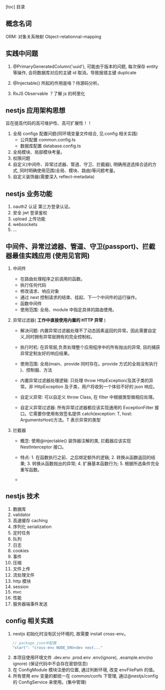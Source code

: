 [toc] 目录

## 概念名词

ORM: 对象关系映射 Object-relationnal-mapping

## 实践中问题

1. @PrimaryGeneratedColumn('uuid'), 可能由于版本的问题, 每次保存 entity 等操作, 会将数据库对应的主键 id 取消。导致报错主键 duplicate

2. @Injectable() 所起的作用是啥？待源码分析。

3. RxJS Observable ？了解 js 的柯里化

## nestjs 应用架构思想

旨在提高代码的高可维护性、高可扩展性！！

1. 全局 configs 配置问题(同环境变量文件结合, 见:config 相关实践)
   - 公共配置 common.config.ts
   - 数据库配置 database.config.ts
2. 全局模块、局部模块考量。
3. 权限问题
4. 自定义(中间件、异常过滤器、管道、守卫、拦截器), 明确用途选择合适的方式, 同时明确使用范围(全局、模块、路由)等问题考量。
5. 自定义装饰器(需要深入 reflect-metadata)

## nestjs 业务功能

1. oauth2 认证 第三方登录认证。
2. 安全 jwt 登录鉴权
3. upload 上传功能
4. websockets
5. ...

## 中间件、异常过滤器、管道、守卫(passport)、拦截器最佳实践应用 (使用见官网)

1. 中间件
   - 在路由处理程序之前调用的函数。
   - 执行任何代码
   - 修改请求、响应对象
   - 通过 next 控制请求的结束、挂起、下一个中间件的运行操作。
   - 函数中间件
   - 使用范围: 全局、module 中指定具体的路由使用。
2. 异常过滤器( **工作中直接使用内置的 HTTP 异常** )

   - 解决问题: 内置异常过滤器处理不了动态因素返回的异常。因此需要自定义,同时拥有异常层拥有的完全控制权。

   - 执行时机: 在异常层,负责处理整个应用程序中的所有抛出的异常, 目的捕获异常定制友好的响应结果。

   - 使用范围: 全局(main、provide 同时存在。provide 方式的全局没有执行 )、控制器、方法

   - 内置异常过滤器处理逻辑: 只处理 throw HttpException/及其子类的异常。非 HttpException 及子类，用户将收到一个体验不好的 json 响应。

   - 自定义异常: 可以自定义 throw Class, 在 filter 中根据类型做相应处理。

   - 自定义异常过滤器: 所有异常过滤器都应该实现通用的 ExceptionFilter<T> 接口。它需要你使用有效签名提供 catch(exception: T, host: ArgumentsHost)方法。T 表示异常的类型

3. 拦截器

   - 概念: 使用@injectable() 装饰器注解的类, 拦截器应该实现 NestInterceptor 接口。

   - 特点: 1. 在函数执行之前、之后绑定额外的逻辑; 2. 转换从函数返回的结果; 3. 转换从函数抛出的异常; 4. 扩展基本函数行为; 5. 根据所选条件完全重写函数。

   -

## nestjs 技术

1. 数据库
2. validator
3. 高速缓存 caching
4. 序列化 serialization
5. 定时任务
6. 队列
7. 日志
8. cookies
9. 事件
10. 压缩
11. 文件上传
12. 流处理文件
13. http 模块
14. session
15. mvc
16. 性能
17. 服务器端事件发送

## config 相关实践

1. nestjs 初始化时没有区分环境的, 故需要 install cross-env。

```js
   // package.json中配置
   "start": "cross-env NODE_ENV=dev nest..."
```

2. 本项目使用环境文件 .dev.env .prod.env .env(ignore), .example.env(no ignore) (保证代码中不会存在密钥信息)
3. 在 ConfigModule 模块注册的位置, 通过判断环境, 改变 envFilePath 的值。
4. 所有使用 env 变量的都统一在 common/confs 下管理, 通过@nestjs/config 的 ConfigService 来使用。(集中管理)
